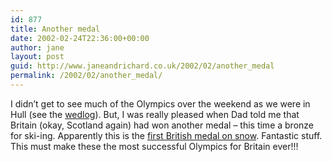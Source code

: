 ```yaml
---
id: 877
title: Another medal
date: 2002-02-24T22:36:00+00:00
author: jane
layout: post
guid: http://www.janeandrichard.co.uk/2002/02/another_medal
permalink: /2002/02/another_medal/
---
```

I didn&#8217;t get to see much of the Olympics over the weekend as we were in Hull (see the [wedlog](http://v1.janeandrichard.co.uk/wedlog/archive/2002_02_01_index.xml#10076168)). But, I was really pleased when Dad told me that Britain (okay, Scotland again) had won another medal &#8211; this time a bronze for ski-ing. Apparently this is the [first British medal on snow](http://news.bbc.co.uk/winterolympics2002/hi/english/alpine_skiing/newsid_1838000/1838032.stm). Fantastic stuff. This must make these the most successful Olympics for Britain ever!!!